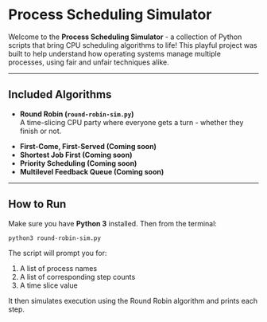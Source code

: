 # Process Scheduling Simulator

Welcome to the **Process Scheduling Simulator** - a collection of Python scripts that bring CPU scheduling algorithms to life! This playful project was built to help understand how operating systems manage multiple processes, using fair and unfair techniques alike.

---

## Included Algorithms

- **Round Robin (`round-robin-sim.py`)**  
  A time-slicing CPU party where everyone gets a turn - whether they finish or not.

<!-- Future entries -->
- **First-Come, First-Served (Coming soon)**
- **Shortest Job First (Coming soon)**
- **Priority Scheduling (Coming soon)**
- **Multilevel Feedback Queue (Coming soon)**

---

## How to Run

Make sure you have **Python 3** installed. Then from the terminal:

```bash
python3 round-robin-sim.py
```
The script will prompt you for:
1. A list of process names
2. A list of corresponding step counts
3. A time slice value

It then simulates execution using the Round Robin algorithm and prints each step.